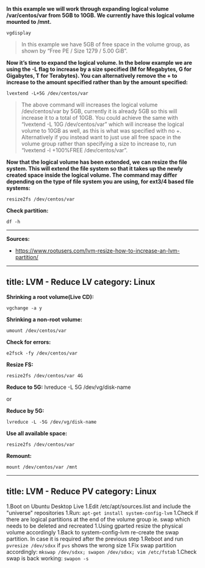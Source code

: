 **In this example we will work through expanding logical volume /var/centos/var from 5GB to 10GB. We currently have this logical volume mounted to /mnt.**
```
vgdisplay
```
>In this example we have 5GB of free space in the volume group, as shown by “Free PE / Size 1279 / 5.00 GiB”.

**Now it’s time to expand the logical volume. In the below example we are using the -L flag to increase by a size specified (M for Megabytes, G for Gigabytes, T for Terabytes). You can alternatively remove the + to increase to the amount specified rather than by the amount specified:**
```
lvextend -L+5G /dev/centos/var
```
>The above command will increases the logical volume /dev/centos/var by 5GB, currently it is already 5GB so this will increase it to a total of 10GB. You could achieve the same with “lvextend -L 10G /dev/centos/var” which will increase the logical volume to 10GB as well, as this is what was specified with no +. Alternatively if you instead want to just use all free space in the volume group rather than specifying a size to increase to, run “lvextend -l +100%FREE /dev/centos/var”.

**Now that the logical volume has been extended, we can resize the file system. This will extend the file system so that it takes up the newly created space inside the logical volume. The command may differ depending on the type of file system you are using, for ext3/4 based file systems:**
```
resize2fs /dev/centos/var
```

**Check partition:**
```
df -h
```

***
**Sources:**
* https://www.rootusers.com/lvm-resize-how-to-increase-an-lvm-partition/
---
title: LVM - Reduce LV
category: Linux
---

**Shrinking a root volume(Live CD):**
```
vgchange -a y
```

**Shrinking a non-root volume:**
```
umount /dev/centos/var
```

**Check for errors:**
```
e2fsck -fy /dev/centos/var
```

**Resize FS:**
```
resize2fs /dev/centos/var 4G
```

**Reduce to 5G:**
lvreduce -L 5G /dev/vg/disk-name

or

**Reduce by 5G:**
```
lvreduce -L -5G /dev/vg/disk-name
```

**Use all available space:**
```
resize2fs /dev/centos/var
```

**Remount:**
```
mount /dev/centos/var /mnt
```
---
title: LVM - Reduce PV
category: Linux
---

1.Boot on Ubuntu Desktop Live
1.Edit /etc/apt/sources.list and include the "universe" repositories
1.Run: ```apt-get install system-config-lvm```
1.Check if there are logical partitions at the end of the volume group ie. swap which needs to be deleted and recreated
1.Using gparted resize the physical volume accordingly
1.Back to system-config-lvm re-create the swap partition. In case it is required after the previous step
1.Reboot and run ```pvresize /dev/sdxx``` if ```pvs``` shows the wrong size
1.Fix swap partition accordingly: ```mkswap /dev/sdxx; swapon /dev/sdxx; vim /etc/fstab```
1.Check swap is back working: ```swapon -s```
